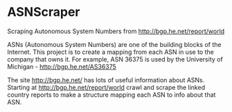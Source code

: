 # ASNScraper
Scraping Autonomous System Numbers from http://bgp.he.net/report/world

ASNs (Autonomous System Numbers) are one of the building blocks of the
Internet. This project is to create a mapping from each ASN in use to the
company that owns it. For example, ASN 36375 is used by the University of
Michigan - http://bgp.he.net/AS36375

The site http://bgp.he.net/ has lots of useful information about ASNs. 
Starting at http://bgp.he.net/report/world crawl and scrape the linked country
reports to make a structure mapping each ASN to info about that ASN.
